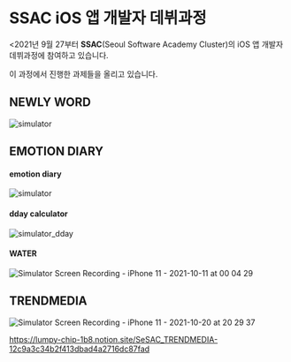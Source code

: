 <h1>SSAC iOS 앱 개발자 데뷔과정</h1>

<p><2021년 9월 27부터 <b>SSAC</b>(Seoul Software Academy Cluster)의 iOS 앱 개발자 데뷔과정에 참여하고 있습니다.</p>

<p>이 과정에서 진행한 과제들을 올리고 있습니다.</p>

<h2>NEWLY WORD</h2>

![simulator](https://user-images.githubusercontent.com/58027136/136218163-4deba495-6caa-42df-809f-29ad35c18eea.gif)


<h2>EMOTION DIARY</h2>
<h4>emotion diary</h4>

![simulator](https://user-images.githubusercontent.com/58027136/136218208-23bf66d8-034c-481e-94d5-ff9a09d70959.gif)

<h4>dday calculator</h4>

![simulator_dday](https://user-images.githubusercontent.com/58027136/136355563-c8c2b9ed-62a7-466c-b892-e101186a0b3f.gif)


<h4>WATER</h4>

![Simulator Screen Recording - iPhone 11 - 2021-10-11 at 00 04 29](https://user-images.githubusercontent.com/58027136/136701612-7c05c810-b10d-43b4-bf41-b4bceb1b38dc.gif)


<h2>TRENDMEDIA</h2>

![Simulator Screen Recording - iPhone 11 - 2021-10-20 at 20 29 37](https://user-images.githubusercontent.com/58027136/138105918-78e379b4-b2b0-446e-a969-40d4ccbfb984.gif)

https://lumpy-chip-1b8.notion.site/SeSAC_TRENDMEDIA-12c9a3c34b2f413dbad4a2716dc87fad





